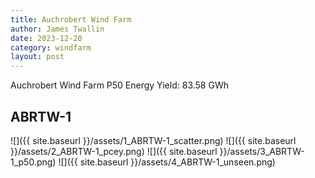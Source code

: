 ```yaml
---
title: Auchrobert Wind Farm
author: James Twallin
date: 2023-12-20
category: windfarm
layout: post
---
```

Auchrobert Wind Farm P50 Energy Yield: 83.58 GWh

ABRTW-1
-------------
![]({{ site.baseurl }}/assets/1_ABRTW-1_scatter.png)
![]({{ site.baseurl }}/assets/2_ABRTW-1_pcey.png)
![]({{ site.baseurl }}/assets/3_ABRTW-1_p50.png)
![]({{ site.baseurl }}/assets/4_ABRTW-1_unseen.png)

